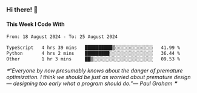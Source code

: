### Hi there! 👋

#### This Week I Code With
<!--START_SECTION:waka-->

```txt
From: 18 August 2024 - To: 25 August 2024

TypeScript   4 hrs 39 mins   ██████████▒░░░░░░░░░░░░░░   41.99 %
Python       4 hrs 2 mins    █████████░░░░░░░░░░░░░░░░   36.44 %
Other        1 hr 3 mins     ██▒░░░░░░░░░░░░░░░░░░░░░░   09.53 %
```

<!--END_SECTION:waka-->

<!--STARTS_HERE_QUOTE_README-->
<i>❝“Everyone by now presumably knows about the danger of premature optimization.  I think we should be just as worried about premature design — designing too early what a program should do.”— Paul Graham   ❞</i>
<!--ENDS_HERE_QUOTE_README-->
